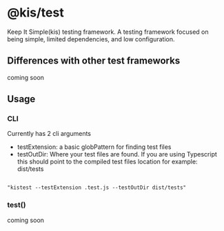# @kis/test
Keep It Simple(kis) testing framework. A testing framework focused on being simple,
limited dependencies, and low configuration.

## Differences with other test frameworks
coming soon

## Usage

### CLI

Currently has 2 cli arguments
- testExtension: a basic globPattern for finding test files
- testOutDir: Where your test files are found. If you are using Typescript this should point to 
the compiled test files location for example: dist/tests

```

"kistest --testExtension .test.js --testOutDir dist/tests"

```

### test()
coming soon
